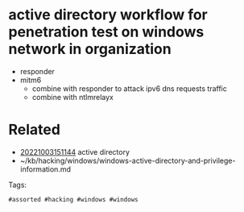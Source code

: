 # active directory  workflow for penetration test on windows network in organization
- responder
- mitm6
  - combine with responder to attack ipv6 dns requests traffic
  - combine with ntlmrelayx

# Related

- [20221003151144](/zet/20221003151144/README.md) active directory 
- ~/kb/hacking/windows/windows-active-directory-and-privilege-information.md

Tags:

    #assorted #hacking #windows #windows
